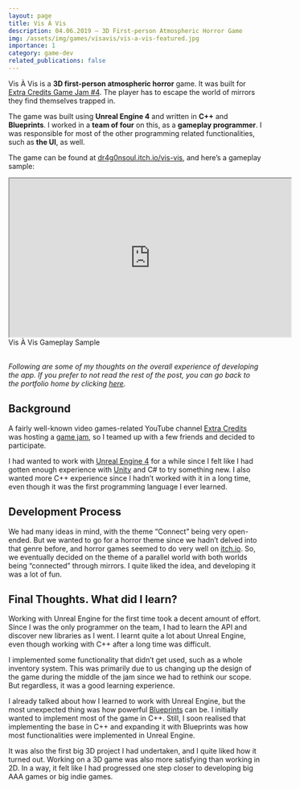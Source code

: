 ```yaml
---
layout: page
title: Vis À Vis
description: 04.06.2019 — 3D First-person Atmospheric Horror Game
img: /assets/img/games/visavis/vis-a-vis-featured.jpg
importance: 1
category: game-dev
related_publications: false
---
```


Vis À Vis is a **3D first-person atmospheric horror** game. It was built for [Extra Credits Game Jam #4](https://itch.io/jam/extra-credits-game-jam-4). The player has to escape the world of mirrors they find themselves trapped in.

The game was built using **Unreal Engine 4** and written in **C++** and **Blueprints**. I worked in a **team of four** on this, as a **gameplay programmer**. I was responsible for most of the other programming related functionalities, such as **the UI**, as well.

The game can be found at [dr4g0nsoul.itch.io/vis-vis](https://dr4g0nsoul.itch.io/vis-vis), and here’s a gameplay sample:

<div class="row">
    <div class="col-sm mt-3 mt-md-0 embed-responsive embed-responsive-16by9 center-block">
        <iframe width="560" height="315" src="https://www.youtube.com/embed/PKgSpOs31mg" title="Vis À Vis Gameplay Sample" allowfullscreen></iframe>
    </div>
</div>
<div class="caption">
    Vis À Vis Gameplay Sample
</div>

<br/>

*Following are some of my thoughts on the overall experience of developing the app. If you prefer to not read the rest of the post, you can go back to the portfolio home by clicking [here](/projects).*


## Background

A fairly well-known video games-related YouTube channel [Extra Credits](https://www.youtube.com/extracredits) was hosting a [game jam](https://itch.io/jam/extra-credits-game-jam-4), so I teamed up with a few friends and decided to participate.

I had wanted to work with [Unreal Engine 4](https://www.unrealengine.com/en-US/) for a while since I felt like I had gotten enough experience with [Unity](https://unity.com/) and C# to try something new. I also wanted more C++ experience since I hadn’t worked with it in a long time, even though it was the first programming language I ever learned.

## Development Process

We had many ideas in mind, with the theme “Connect” being very open-ended. But we wanted to go for a horror theme since we hadn’t delved into that genre before, and horror games seemed to do very well on [itch.io](https://itch.io/). So, we eventually decided on the theme of a parallel world with both worlds being “connected” through mirrors. I quite liked the idea, and developing it was a lot of fun.

## Final Thoughts. What did I learn?

Working with Unreal Engine for the first time took a decent amount of effort. Since I was the only programmer on the team, I had to learn the API and discover new libraries as I went. I learnt quite a lot about Unreal Engine, even though working with C++ after a long time was difficult.

I implemented some functionality that didn’t get used, such as a whole inventory system. This was primarily due to us changing up the design of the game during the middle of the jam since we had to rethink our scope. But regardless, it was a good learning experience.

I already talked about how I learned to work with Unreal Engine, but the most unexpected thing was how powerful [Blueprints](https://docs.unrealengine.com/en-US/Engine/Blueprints/index.html) can be. I initially wanted to implement most of the game in C++. Still, I soon realised that implementing the base in C++ and expanding it with Blueprints was how most functionalities were implemented in Unreal Engine.

It was also the first big 3D project I had undertaken, and I quite liked how it turned out. Working on a 3D game was also more satisfying than working in 2D. In a way, it felt like I had progressed one step closer to developing big AAA games or big indie games.